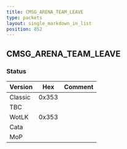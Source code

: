 ```yaml
---
title: CMSG_ARENA_TEAM_LEAVE
type: packets
layout: single_markdown_in_list
position: 852
---
```


## CMSG_ARENA_TEAM_LEAVE

### Status

Version    | Hex        | Comment
---------- | ---------- | ---------- 
Classic    | 0x353      | 
TBC        |            |
WotLK      | 0x353      | 
Cata       |            |
MoP        |            |
